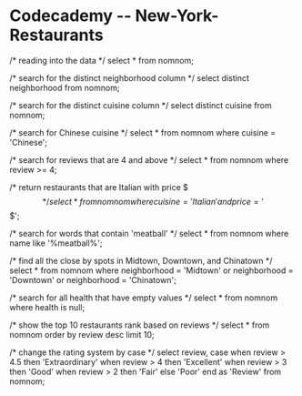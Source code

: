 # Codecademy -- New-York-Restaurants

/* reading into the data */
select * from nomnom;

/* search for the distinct neighborhood column */
select distinct neighborhood 
from nomnom;

/* search for the distinct cuisine column */
select distinct cuisine
from nomnom;

/* search for Chinese cuisine */
select * from nomnom
where cuisine = 'Chinese';

/* search for reviews that are 4 and above */
select * from nomnom
where review >= 4;

/* return restaurants that are Italian with price $$$ */
select * from nomnom
where cuisine = 'Italian' 
  and price = '$$$';

/* search for words that contain 'meatball' */
select * from nomnom
where name like '%meatball%';

/* find all the close by spots in Midtown, Downtown, and Chinatown */
select * from nomnom
where neighborhood = 'Midtown'
  or neighborhood = 'Downtown'
  or neighborhood = 'Chinatown';

/* search for all health that have empty values */
select * from nomnom
where health is null;

/* show the top 10 restaurants rank based on reviews */
select * from nomnom
order by review desc
limit 10;

/* change the rating system by case */
select review,
  case
    when review > 4.5 then 'Extraordinary'
    when review > 4 then 'Excellent'
    when review > 3 then 'Good'
    when review > 2 then 'Fair'
    else 'Poor'
  end as 'Review'
from nomnom;
